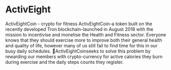 # ActivEight
ActivEightCoin - crypto for fitness
ActivEightCoin-a token built on the recently developed Tron blockchain-launched in August 2018 with the mission to incentivise and monetise the Health and Fitness sector. Everyone knows that they should exercise more to improve both their general health and quality of life, however many of us still fail to find time for this in our busy daily schedules.
ActivEightCoinseeks to solve this problem by rewarding our members with crypto-currency for active calories they burn during exercise and the daily steps counts they register.
